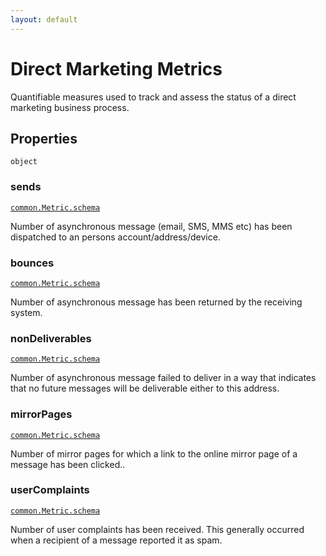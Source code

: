 ```yaml
---
layout: default
---
```


# Direct Marketing Metrics

Quantifiable measures used to track and assess the status of a direct marketing business process.
## Properties

`object`


###  sends
[`common.Metric.schema`](../common/Metric.schema.md) 

Number of asynchronous message (email, SMS, MMS etc) has been dispatched to an persons account/address/device.



###  bounces
[`common.Metric.schema`](../common/Metric.schema.md) 

Number of asynchronous message has been returned by the receiving system.



###  nonDeliverables
[`common.Metric.schema`](../common/Metric.schema.md) 

Number of asynchronous message failed to deliver in a way that indicates that no future messages will be deliverable either to this address.



###  mirrorPages
[`common.Metric.schema`](../common/Metric.schema.md) 

Number of mirror pages for which a link to the online mirror page of a message has been clicked..



###  userComplaints
[`common.Metric.schema`](../common/Metric.schema.md) 

Number of user complaints has been received. This generally occurred when a recipient of a message reported it as spam.




